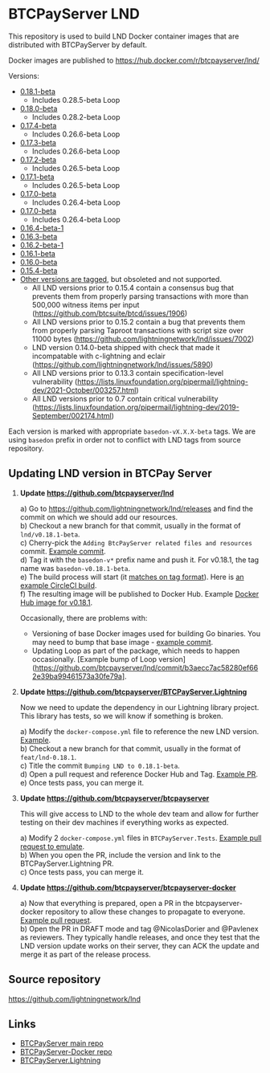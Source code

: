# BTCPayServer LND 

This repository is used to build LND Docker container images that are distributed with BTCPayServer by default.

Docker images are published to https://hub.docker.com/r/btcpayserver/lnd/

Versions:
 - [0.18.1-beta](https://hub.docker.com/layers/btcpayserver/lnd/v0.18.1-beta/images/sha256-5fbfa76a218ab59bf9206485f4c0c071a525f9f0906255a5672054741d043b79?context=repo)
    - Includes 0.28.5-beta Loop
 - [0.18.0-beta](https://hub.docker.com/layers/btcpayserver/lnd/v0.18.0-beta/images/sha256-e6043dddf0bdbd5c740e882447c441b37f87f2c736ebb08747a4aff5e100d9bf?context=repo)
    - Includes 0.28.2-beta Loop
 - [0.17.4-beta](https://hub.docker.com/layers/btcpayserver/lnd/v0.17.4-beta/images/sha256-b62ecff5ca71d37f9b4846f35b4d86ddc4faa3fc1dd0618ae9221d99f47708bd?context=explore)
    - Includes 0.26.6-beta Loop
 - [0.17.3-beta](https://hub.docker.com/layers/btcpayserver/lnd/v0.17.3-beta/images/sha256-141611de6c062835e9513dd1ec4155c779d7a7b55258eb1fe06e228b0835fa56?context=repo)
    - Includes 0.26.6-beta Loop
 - [0.17.2-beta](https://hub.docker.com/layers/btcpayserver/lnd/v0.17.2-beta/images/sha256-936767369b703a67daf6db6a008a3b53c15f407d29a7ad2327a0de28f5951b30?context=explore)
    - Includes 0.26.5-beta Loop
 - [0.17.1-beta](https://hub.docker.com/layers/btcpayserver/lnd/v0.17.1-beta/images/sha256-b5c106136bd33a422463c736a1db8bd3541f95ac6f277dae86ab2a01b0c3445a?context=explore)
    - Includes 0.26.5-beta Loop
 - [0.17.0-beta](https://hub.docker.com/layers/btcpayserver/lnd/v0.17.0-beta/images/sha256-58b98f983cd786bcb4d48ea8586144cafd44d58dc3018e26bfbfcf875f495368?context=explore)
    - Includes 0.26.4-beta Loop
 - [0.17.0-beta](https://hub.docker.com/layers/btcpayserver/lnd/v0.17.0-beta/images/sha256-58b98f983cd786bcb4d48ea8586144cafd44d58dc3018e26bfbfcf875f495368?context=explore)
    - Includes 0.26.4-beta Loop
 - [0.16.4-beta-1](https://hub.docker.com/layers/btcpayserver/lnd/v0.16.4-beta-1/images/sha256-9dd204b62d6c892485b3dd8a76e8f48545ceda5702c9d47329ba4bcbc535a8b4?context=explore)
 - [0.16.3-beta](https://hub.docker.com/layers/btcpayserver/lnd/v0.16.3-beta/images/sha256-9ff34769378cfca18664c7d1da3747e7ad7fb7f38a9a7b82a3d4f85e5bfef7bf?context=explore)
 - [0.16.2-beta-1](https://hub.docker.com/layers/btcpayserver/lnd/v0.16.2-beta-1/images/sha256-bfff9de84a0a4af9d643ff555125358861b70374976b970cc00d1e7fc44ed520?context=explore)
 - [0.16.1-beta](https://hub.docker.com/layers/btcpayserver/lnd/v0.16.0-beta/images/sha256-f0eb70c20691aaa2ffc34fd5bd6c284299c84e96152cda5e46882a3aa4a3c6a2?context=explore)
 - [0.16.0-beta](https://hub.docker.com/layers/btcpayserver/lnd/v0.16.0-beta/images/sha256-f0eb70c20691aaa2ffc34fd5bd6c284299c84e96152cda5e46882a3aa4a3c6a2?context=explore)
 - [0.15.4-beta](https://hub.docker.com/layers/btcpayserver/lnd/v0.15.4-beta-1/images/sha256-cadbbff93cf36146e24fa4f32170b4b9d278a2e1acfdc50470790a94506ee9c3?context=explore)
 - [Other versions are tagged](https://github.com/btcpayserver/lnd/tags), but obsoleted and not supported.
    - All LND versions prior to 0.15.4 contain a consensus bug that prevents them from properly parsing transactions with more than 500,000 witness items per input (https://github.com/btcsuite/btcd/issues/1906)
    - All LND versions prior to 0.15.2 contain a bug that prevents them from properly parsing Taproot transactions with script size over 11000 bytes (https://github.com/lightningnetwork/lnd/issues/7002)
    - LND version 0.14.0-beta shipped with check that made it incompatable with c-lightning and eclair (https://github.com/lightningnetwork/lnd/issues/5890)
    - All LND versions prior to 0.13.3 contain specification-level vulnerability (https://lists.linuxfoundation.org/pipermail/lightning-dev/2021-October/003257.html)
    - All LND versions prior to 0.7 contain critical vulnerability (https://lists.linuxfoundation.org/pipermail/lightning-dev/2019-September/002174.html)

Each version is marked with appropriate `basedon-vX.X.X-beta` tags. We are using `basedon` prefix in order not to conflict with LND tags from source repository.

## Updating LND version in BTCPay Server

1. **Update https://github.com/btcpayserver/lnd**

   a) Go to https://github.com/lightningnetwork/lnd/releases and find the commit on which we should add our resources.  
   b) Checkout a new branch for that commit, usually in the format of `lnd/v0.18.1-beta`.  
   c) Cherry-pick the `Adding BtcPayServer related files and resources` commit. [Example commit](https://github.com/btcpayserver/lnd/commit/9f94d045ae2123f4f1e9bd9c041bf48332b10502).  
   d) Tag it with the `basedon-v*` prefix name and push it. For v0.18.1, the tag name was `basedon-v0.18.1-beta`.  
   e) The build process will start (it [matches on tag format](.circleci/config.yml#L11)). Here is [an example CircleCI build](https://app.circleci.com/pipelines/github/btcpayserver/lnd/193/workflows/5f6f4238-21c8-44fc-b668-164088dfa073).  
   f) The resulting image will be published to Docker Hub. Example [Docker Hub image for v0.18.1](https://hub.docker.com/layers/btcpayserver/lnd/v0.18.1-beta/images/sha256-5fbfa76a218ab59bf9206485f4c0c071a525f9f0906255a5672054741d043b79?context=repo).

   Occasionally, there are problems with:
   - Versioning of base Docker images used for building Go binaries. You may need to bump that base image - [example commit](https://github.com/btcpayserver/lnd/commit/c841954c515a9d067c24987291316b093b91c2f2).
   - Updating Loop as part of the package, which needs to happen occasionally. [Example bump of Loop version](https://github.com/btcpayserver/lnd/commit/b3aecc7ac58280ef662e39ba99461573a30fe79a].

2. **Update https://github.com/btcpayserver/BTCPayServer.Lightning**

   Now we need to update the dependency in our Lightning library project. This library has tests, so we will know if something is broken.

   a) Modify the `docker-compose.yml` file to reference the new LND version. [Example](https://github.com/btcpayserver/BTCPayServer.Lightning/pull/162/commits/413784ef9b2a8e7aa0496eb91f792ff0086c0ef7).  
   b) Checkout a new branch for that commit, usually in the format of `feat/lnd-0.18.1`.  
   c) Title the commit `Bumping LND to 0.18.1-beta`.  
   d) Open a pull request and reference Docker Hub and Tag. [Example PR](https://github.com/btcpayserver/BTCPayServer.Lightning/pull/162).
   e) Once tests pass, you can merge it.

3. **Update https://github.com/btcpayserver/btcpayserver**

   This will give access to LND to the whole dev team and allow for further testing on their dev machines if everything works as expected.

   a) Modify 2 `docker-compose.yml` files in `BTCPayServer.Tests`. [Example pull request to emulate](https://github.com/btcpayserver/btcpayserver/pull/6094).  
   b) When you open the PR, include the version and link to the BTCPayServer.Lightning PR.  
   c) Once tests pass, you can merge it.

4. **Update https://github.com/btcpayserver/btcpayserver-docker**

   a) Now that everything is prepared, open a PR in the btcpayserver-docker repository to allow these changes to propagate to everyone. [Example pull request](https://github.com/btcpayserver/btcpayserver-docker/pull/911).  
   b) Open the PR in DRAFT mode and tag @NicolasDorier and @Pavlenex as reviewers. They typically handle releases, and once they test that the LND version update works on their server, they can ACK the update and merge it as part of the release process.

## Source repository

https://github.com/lightningnetwork/lnd

## Links
* [BTCPayServer main repo](https://github.com/btcpayserver/btcpayserver)
* [BTCPayServer-Docker repo](https://github.com/btcpayserver/btcpayserver-docker)
* [BTCPayServer.Lightning](https://github.com/btcpayserver/BTCPayServer.Lightning)

